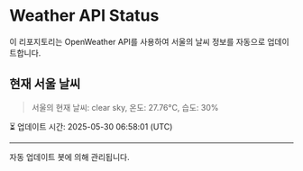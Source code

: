 
# Weather API Status

이 리포지토리는 OpenWeather API를 사용하여 서울의 날씨 정보를 자동으로 업데이트합니다.

## 현재 서울 날씨
> 서울의 현재 날씨: clear sky, 온도: 27.76°C, 습도: 30%

⏳ 업데이트 시간: 2025-05-30 06:58:01 (UTC)

---
자동 업데이트 봇에 의해 관리됩니다.
